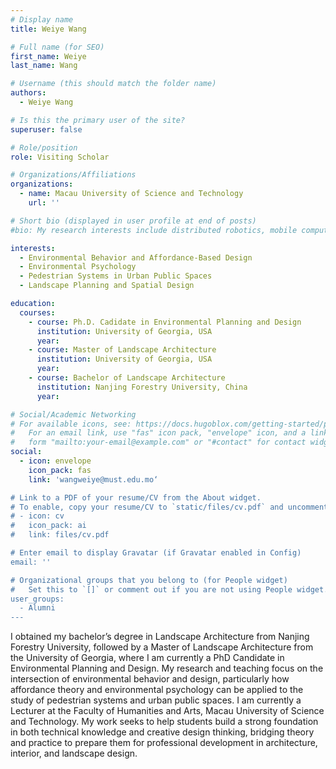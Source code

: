 ```yaml
---
# Display name
title: Weiye Wang

# Full name (for SEO)
first_name: Weiye
last_name: Wang

# Username (this should match the folder name)
authors:
  - Weiye Wang

# Is this the primary user of the site?
superuser: false

# Role/position
role: Visiting Scholar

# Organizations/Affiliations
organizations:
  - name: Macau University of Science and Technology
    url: ''

# Short bio (displayed in user profile at end of posts)
#bio: My research interests include distributed robotics, mobile computing and programmable matter.

interests:
  - Environmental Behavior and Affordance-Based Design
  - Environmental Psychology
  - Pedestrian Systems in Urban Public Spaces
  - Landscape Planning and Spatial Design

education:
  courses:
    - course: Ph.D. Cadidate in Environmental Planning and Design
      institution: University of Georgia, USA
      year: 
    - course: Master of Landscape Architecture
      institution: University of Georgia, USA
      year: 
    - course: Bachelor of Landscape Architecture
      institution: Nanjing Forestry University, China
      year: 

# Social/Academic Networking
# For available icons, see: https://docs.hugoblox.com/getting-started/page-builder/#icons
#   For an email link, use "fas" icon pack, "envelope" icon, and a link in the
#   form "mailto:your-email@example.com" or "#contact" for contact widget.
social:
  - icon: envelope
    icon_pack: fas
    link: 'wangweiye@must.edu.mo‘

# Link to a PDF of your resume/CV from the About widget.
# To enable, copy your resume/CV to `static/files/cv.pdf` and uncomment the lines below.
# - icon: cv
#   icon_pack: ai
#   link: files/cv.pdf

# Enter email to display Gravatar (if Gravatar enabled in Config)
email: ''

# Organizational groups that you belong to (for People widget)
#   Set this to `[]` or comment out if you are not using People widget.
user_groups:
  - Alumni
---
```


I obtained my bachelor’s degree in Landscape Architecture from Nanjing Forestry University, followed by a Master of Landscape Architecture from the University of Georgia, where I am currently a PhD Candidate in Environmental Planning and Design. My research and teaching focus on the intersection of environmental behavior and design, particularly how affordance theory and environmental psychology can be applied to the study of pedestrian systems and urban public spaces.
I am currently a Lecturer at the Faculty of Humanities and Arts, Macau University of Science and Technology. My work seeks to help students build a strong foundation in both technical knowledge and creative design thinking, bridging theory and practice to prepare them for professional development in architecture, interior, and landscape design.
